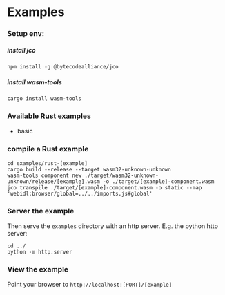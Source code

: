 # Examples

### Setup env:

##### install jco
```shell
npm install -g @bytecodealliance/jco
```

##### install wasm-tools
```shell
cargo install wasm-tools
```


### Available Rust examples
- basic


### compile a Rust example
```shell
cd examples/rust-[example]
cargo build --release --target wasm32-unknown-unknown
wasm-tools component new ./target/wasm32-unknown-unknown/release/[example].wasm -o ./target/[example]-component.wasm
jco transpile ./target/[example]-component.wasm -o static --map 'webidl:browser/global=../../imports.js#global'
```

### Server the example
Then serve the `examples` directory with an http server.
E.g. the python http server:
```shell
cd ../
python -m http.server
```

### View the example
Point your browser to `http://localhost:[PORT]/[example]`
